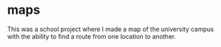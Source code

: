 # maps
This was a school project where I made a map of the university campus with the ability to find a route from one location to another.
